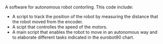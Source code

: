 A software for autonomous robot contorling.
This code include:
* A script to track the position of the robot by measuring the distance that the robot moved from the encoder.
* A scipt that controlles the speed of the motors.
* A main script that enables the robot to move in an autonomous way and to elaborate different tasks indicated in the eurobot90 chart. 
